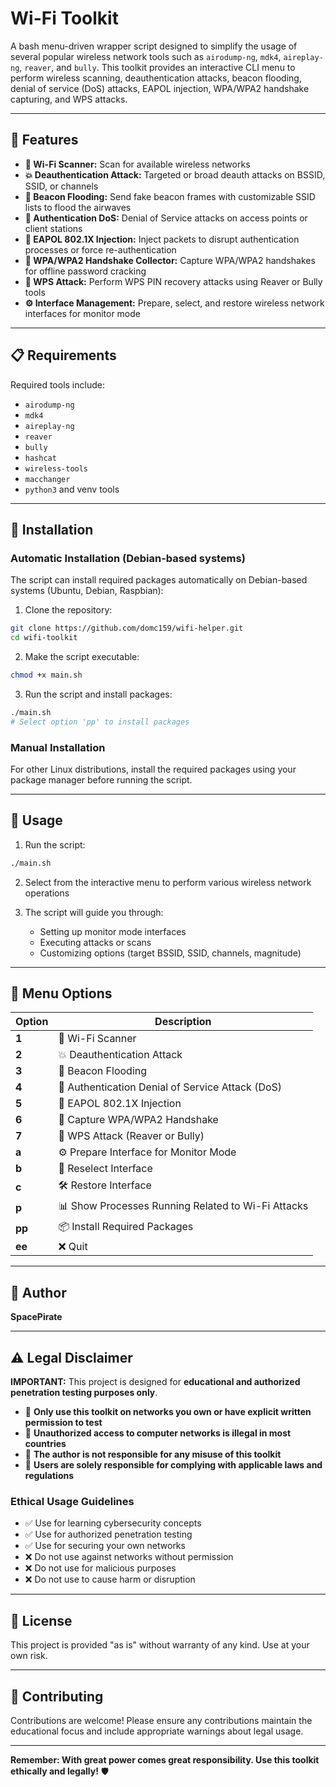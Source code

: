 # Wi-Fi Toolkit

A bash menu-driven wrapper script designed to simplify the usage of several popular wireless network tools such as `airodump-ng`, `mdk4`, `aireplay-ng`, `reaver`, and `bully`. This toolkit provides an interactive CLI menu to perform wireless scanning, deauthentication attacks, beacon flooding, denial of service (DoS) attacks, EAPOL injection, WPA/WPA2 handshake capturing, and WPS attacks.


---

## 🌟 Features

- **📡 Wi-Fi Scanner:** Scan for available wireless networks
- **💥 Deauthentication Attack:** Targeted or broad deauth attacks on BSSID, SSID, or channels
- **📢 Beacon Flooding:** Send fake beacon frames with customizable SSID lists to flood the airwaves
- **🚫 Authentication DoS:** Denial of Service attacks on access points or client stations
- **🔐 EAPOL 802.1X Injection:** Inject packets to disrupt authentication processes or force re-authentication
- **🤝 WPA/WPA2 Handshake Collector:** Capture WPA/WPA2 handshakes for offline password cracking
- **🔑 WPS Attack:** Perform WPS PIN recovery attacks using Reaver or Bully tools
- **⚙️ Interface Management:** Prepare, select, and restore wireless network interfaces for monitor mode

---

## 📋 Requirements

Required tools include:
- `airodump-ng`
- `mdk4`
- `aireplay-ng`
- `reaver`
- `bully`
- `hashcat`
- `wireless-tools`
- `macchanger`
- `python3` and venv tools

---

## 🚀 Installation

### Automatic Installation (Debian-based systems)

The script can install required packages automatically on Debian-based systems (Ubuntu, Debian, Raspbian):

1. Clone the repository:
```bash
git clone https://github.com/domc159/wifi-helper.git
cd wifi-toolkit
```

2. Make the script executable:
```bash
chmod +x main.sh
```

3. Run the script and install packages:
```bash
./main.sh
# Select option 'pp' to install packages
```

### Manual Installation

For other Linux distributions, install the required packages using your package manager before running the script.

---

## 📖 Usage

1. Run the script:
```bash
./main.sh
```

2. Select from the interactive menu to perform various wireless network operations

3. The script will guide you through:
   - Setting up monitor mode interfaces
   - Executing attacks or scans
   - Customizing options (target BSSID, SSID, channels, magnitude)

---

## 🎯 Menu Options

| Option | Description |
|--------|-------------|
| **1** | 📡 Wi-Fi Scanner |
| **2** | 💥 Deauthentication Attack |
| **3** | 📢 Beacon Flooding |
| **4** | 🚫 Authentication Denial of Service Attack (DoS) |
| **5** | 🔐 EAPOL 802.1X Injection |
| **6** | 🤝 Capture WPA/WPA2 Handshake |
| **7** | 🔑 WPS Attack (Reaver or Bully) |
| **a** | ⚙️ Prepare Interface for Monitor Mode |
| **b** | 🔄 Reselect Interface |
| **c** | 🛠️ Restore Interface |
| **p** | 📊 Show Processes Running Related to Wi-Fi Attacks |
| **pp** | 📦 Install Required Packages |
| **ee** | ❌ Quit |

---

## 👤 Author

**SpacePirate**

---

## ⚠️ Legal Disclaimer

**IMPORTANT:** This project is designed for **educational and authorized penetration testing purposes only**.

- 🔴 **Only use this toolkit on networks you own or have explicit written permission to test**
- 🔴 **Unauthorized access to computer networks is illegal in most countries**
- 🔴 **The author is not responsible for any misuse of this toolkit**
- 🔴 **Users are solely responsible for complying with applicable laws and regulations**

### Ethical Usage Guidelines

- ✅ Use for learning cybersecurity concepts
- ✅ Use for authorized penetration testing
- ✅ Use for securing your own networks
- ❌ Do not use against networks without permission
- ❌ Do not use for malicious purposes
- ❌ Do not use to cause harm or disruption

---

## 📝 License

This project is provided "as is" without warranty of any kind. Use at your own risk.

---

## 🤝 Contributing

Contributions are welcome! Please ensure any contributions maintain the educational focus and include appropriate warnings about legal usage.


---

**Remember: With great power comes great responsibility. Use this toolkit ethically and legally!** 🛡️
